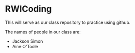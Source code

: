 # RWICoding
This will serve as our class repository to practice using github.

The names of people in our class are:
- Jackson Simon
- Aine O'Toole
